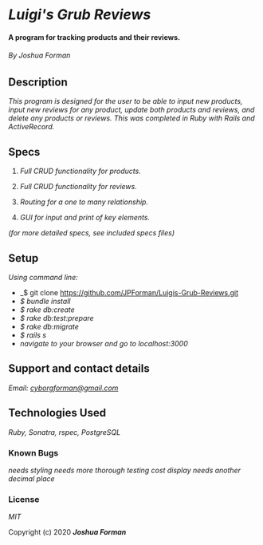 # _Luigi's Grub Reviews_

#### A program for tracking products and their reviews.

###### By Joshua Forman

## Description

_This program is designed for the user to be able to input new products, input new reviews for any product, update both products and reviews, and delete any products or reviews. This was completed in Ruby with Rails and ActiveRecord._


## Specs

1. _Full CRUD functionality for products._

2. _Full CRUD functionality for reviews._

3. _Routing for a one to many relationship._

4. _GUI for input and print of key elements._

_(for more detailed specs, see included specs files)_

## Setup

_Using command line:_
* _$ git clone https://github.com/JPForman/Luigis-Grub-Reviews.git
* _$ bundle install_
* _$ rake db:create_
* _$ rake db:test:prepare_
* _$ rake db:migrate_
* _$ rails s_
* _navigate to your browser and go to localhost:3000_

## Support and contact details

_Email: [cyborgforman@gmail.com](mailto:cyborgforman@gmail.com)_

## Technologies Used

_Ruby, Sonatra, rspec, PostgreSQL_


### Known Bugs
_needs styling_
_needs more thorough testing_
_cost display needs another decimal place_  

### License

*MIT*

Copyright (c) 2020 **_Joshua Forman_**
